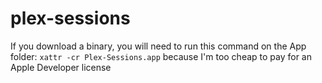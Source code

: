# plex-sessions

If you download a binary, you will need to run this command on the App folder:
`xattr -cr Plex-Sessions.app` because I'm too cheap to pay for an Apple Developer license
